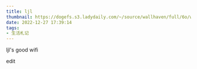 ```yaml
---
title: ljl
thumbnail: https://dogefs.s3.ladydaily.com/~/source/wallhaven/full/6o/wallhaven-6ovy9w.png?w=2560&h=1440&fmt=webp
date: 2022-12-27 17:39:14
tags:
- 生活札记
---
```

ljl's good wifi
<!-- more -->
<a herf="https://github.com/sunsgneayo/hexo-blog/new/site/source/_posts">edit</a>
